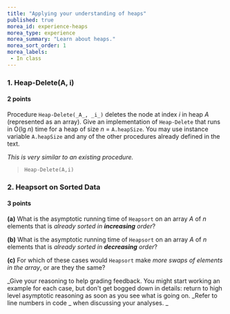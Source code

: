 ```yaml
---
title: "Applying your understanding of heaps"
published: true
morea_id: experience-heaps
morea_type: experience
morea_summary: "Learn about heaps."
morea_sort_order: 1
morea_labels:
 - In class
---
```


### 1\. Heap-Delete(A, i)

#### 2 points

Procedure `Heap-Delete(_A_, _i_)` deletes the node at index _i_ in heap _A_
(represented as an array). Give an implementation of `Heap-Delete` that runs
in O(lg _n_) time for a heap of size _n_ = `A.heapSize`. You may use instance
variable `A.heapSize` and any of the other procedures already defined in the
text.

_This is very similar to an existing procedure._

>

>     Heap-Delete(A,i)

>  

### 2\. Heapsort on Sorted Data

#### 3 points

**(a)** What is the asymptotic running time of `Heapsort` on an array _A_ of _n_ elements that is _already sorted in **_increasing_** order_?

**(b)** What is the asymptotic running time of `Heapsort` on an array _A_ of _n_ elements that is _already sorted in **_decreasing_** order_?

**(c)** For which of these cases would `Heapsort` make _more swaps of elements in the array_, or are they the same?

_Give your reasoning to help grading feedback. You might start working an
example for each case, but don't get bogged down in details: return to high
level asymptotic reasoning as soon as you see what is going on. _Refer to line
numbers in code _ when discussing your analyses. _


